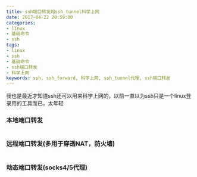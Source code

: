 ```yaml
---
title: ssh端口转发和ssh_tunnel科学上网
date: 2017-04-22 20:59:00
categories:
- linux
- 基础命令
- ssh
tags:
- linux
- ssh
- 基础命令
- ssh端口转发
- 科学上网
keywords: ssh, ssh_forward, 科学上网, ssh_tunnel代理, ssh端口转发
---
```

> 
我也是最近才知道ssh还可以用来科学上网的，以前一直以为ssh只是一个linux登录用的工具而已，太年轻

<!-- more -->

### 本地端口转发
<pre><code class="language-bash line-numbers"><script type="text/plain"># 命令格式
ssh -L <local_ip>:<local_port>:<dst_ip>:<dst_port> <user>@<remote_host>
如:
ssh -L 192.168.1.101:80:ip.cn:80 root@zfl9.com
ssh -L 80:ip.cn:80 root@zfl9.com        监听127.0.0.1 [::1]
ssh -L :80:ip.cn:80 root@zfl9.com       监听0.0.0.0 [::]
ssh -L *:80:ip.cn:80 root@zfl9.com      同上
ssh -L 0.0.0.0:ip.cn:80 root@zfl9.com   监听0.0.0.0
ssh -L \[::\]:80:ip.cn:80 root@zfl9.com 监听[::]

作用: 所有发往 local_ip:local_port 的数据都会经由 remote_host 转发至 dst_ip:dst_port
</script></code></pre>

### 远程端口转发(多用于穿透NAT，防火墙)
<pre><code class="language-bash line-numbers"><script type="text/plain"># 命令格式
ssh -R <remote_host_port>:<dst_ip>:<dst_port> <user>@<remote_host>
# 监听remote_host的 127.0.0.1 [::1] 地址

作用: remote_host监听127.0.0.1:port ::1:port，所有发往其监听地址的数据经由 本机 转发至 dst_ip:dst_port

举个最简单的应用:
我在公网有一台服务器zfl9.com
我的笔记本接的路由器(WLAN、有线) ip是内网ip，访问公网的方式是通过路由器的NAT进行的
我还有一台台式机也是接的路由器，http服务器，地址是192.168.1.111:80, 不能上外网

现在问题来了，我想在 zfl9.com 这台服务器上访问内网台式机的http服务，能实现吗?
1. 我在笔记本上使用ssh远程端口转发就行, ssh -R 8080:192.168.1.111:80 root@zfl9.com
2. 上面的命令的意思是，让zfl9.com监听本地回环口8080, 发往其8080端口的数据由我的笔记本来转发到192.168.1.111:80
3. 那么我只需要在 zfl9.com 上执行 curl http://127.0.0.1:8080 就能访问192.168.1.111:80的http服务了！
</script></code></pre>

### 动态端口转发(socks4/5代理)
<pre><code class="language-bash line-numbers"><script type="text/plain"># 命令格式
ssh -D <local_ip>:<local_port> <user>@<remote_host>
如:
ssh -D 80:ip.cn:80 root@zfl9.com        监听127.0.0.1 [::1]
ssh -D :80:ip.cn:80 root@zfl9.com       监听0.0.0.0 [::]
ssh -D *:80:ip.cn:80 root@zfl9.com      同上
ssh -D 0.0.0.0:ip.cn:80 root@zfl9.com   监听0.0.0.0
ssh -D \[::\]:80:ip.cn:80 root@zfl9.com 监听[::]

# 简单的socks5代理
ssh -D 9999 root@zfl9.com
解释: 本机监听端口9999, 然后chrome或者firefox通过代理插件 配置socks5代理，127.0.0.1:9999 即可科学上网
</script></code></pre>
